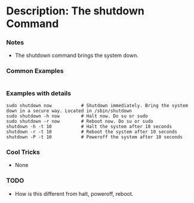 # Description: The shutdown Command

### Notes
* The shutdown command brings the system down.

### Common Examples
```shell
```

### Examples with details
```shell
sudo shutdown now           # Shutdown immediately. Bring the system down in a secure way. Located in /sbin/shutdown
sudo shutdown -h now        # Halt now. Do su or sudo
sudo shutdown -r now        # Reboot now. Do su or sudo
shutdown -h -t 10           # Halt the system after 10 seconds
shutdown -r -t 10           # Reboot the system after 10 seconds
shutdown -P -t 10           # Poweroff the system after 10 seconds
```

### Cool Tricks
* None

### TODO
* How is this different from halt, poweroff, reboot.
